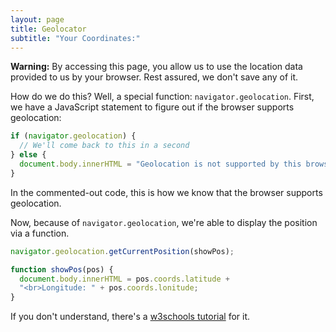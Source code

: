 ```yaml
---
layout: page
title: Geolocator
subtitle: "Your Coordinates:"
---
```


<p class="box-warning"><strong>Warning:</strong> By accessing this page, you allow us to use the location data provided to us by your browser. Rest assured, we don't save any of it.</p>

<p id="coordinates" align="center"></p>
<script>
  var x = document.getElementById("coordinates");

  navigator.geolocation.getCurrentPosition(func);
  function func(pos) {
    x.innerHTML = "Latitude: " + pos.coords.latitude + "<br>Longitude: " + pos.coords.longitude;
  }
</script>

How do we do this? Well, a special function: `navigator.geolocation`. First, we have a JavaScript statement to figure out if the browser supports geolocation:
```javascript
if (navigator.geolocation) {
  // We'll come back to this in a second
} else {
  document.body.innerHTML = "Geolocation is not supported by this browser.";
}
```
In the commented-out code, this is how we know that the browser supports geolocation.

Now, because of `navigator.geolocation`, we're able to display the position via a function.

```javascript
navigator.geolocation.getCurrentPosition(showPos);

function showPos(pos) {
  document.body.innerHTML = pos.coords.latitude +
  "<br>Longitude: " + pos.coords.lonitude;
}
```

If you don't understand, there's a [w3schools tutorial](https://www.w3schools.com/html/html5_geolocation.asp) for it.
